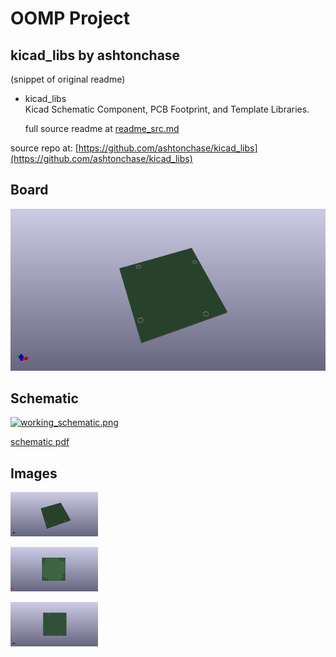 # OOMP Project  
## kicad_libs  by ashtonchase  
  
(snippet of original readme)  
  
- kicad_libs  
Kicad Schematic Component, PCB Footprint, and Template Libraries.   
  
  full source readme at [readme_src.md](readme_src.md)  
  
source repo at: [https://github.com/ashtonchase/kicad_libs](https://github.com/ashtonchase/kicad_libs)  
## Board  
  
[![working_3d.png](working_3d_600.png)](working_3d.png)  
## Schematic  
  
[![working_schematic.png](working_schematic_600.png)](working_schematic.png)  
  
[schematic pdf](working_schematic.pdf)  
## Images  
  
[![working_3d.png](working_3d_140.png)](working_3d.png)  
  
[![working_3d_back.png](working_3d_back_140.png)](working_3d_back.png)  
  
[![working_3d_front.png](working_3d_front_140.png)](working_3d_front.png)  
